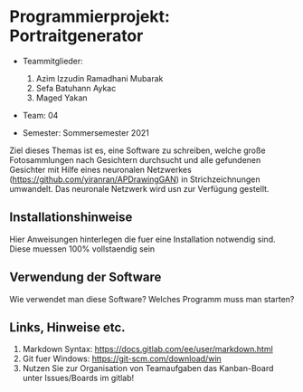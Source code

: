 # Programmierprojekt: Portraitgenerator

* Teammitglieder:
	1. Azim Izzudin Ramadhani Mubarak
	2. Sefa Batuhann Aykac
	3. Maged Yakan
	
* Team: 04
* Semester: Sommersemester 2021 

Ziel dieses Themas ist es, eine Software zu schreiben, welche große Fotosammlungen nach Gesichtern durchsucht und alle gefundenen Gesichter mit Hilfe eines neuronalen Netzwerkes (https://github.com/yiranran/APDrawingGAN) in Strichzeichnungen umwandelt. Das neuronale Netzwerk wird usn zur Verfügung gestellt.

## Installationshinweise

Hier Anweisungen hinterlegen die fuer eine Installation notwendig sind. Diese muessen 100% vollstaendig sein

## Verwendung der Software

Wie verwendet man diese Software? Welches Programm muss man starten?

## Links, Hinweise etc.

1. Markdown Syntax: https://docs.gitlab.com/ee/user/markdown.html
2. Git fuer Windows: https://git-scm.com/download/win
3. Nutzen Sie zur Organisation von Teamaufgaben das Kanban-Board unter Issues/Boards im gitlab!